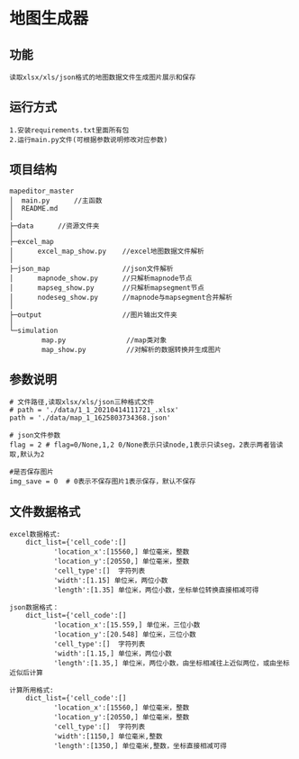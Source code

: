 # 地图生成器

## 功能

    读取xlsx/xls/json格式的地图数据文件生成图片展示和保存

## 运行方式

    1.安装requirements.txt里面所有包
    2.运行main.py文件(可根据参数说明修改对应参数)

## 项目结构

    mapeditor_master
    │  main.py      //主函数
    │  README.md
    │          
    ├─data      //资源文件夹
    │      
    ├─excel_map
    │      excel_map_show.py    //excel地图数据文件解析
    │      
    ├─json_map                  //json文件解析
    │      mapnode_show.py      //只解析mapnode节点
    │      mapseg_show.py       //只解析mapsegment节点
    │      nodeseg_show.py      //mapnode与mapsegment合并解析
    │      
    ├─output                    //图片输出文件夹
    │      
    └─simulation
            map.py               //map类对象
            map_show.py          //对解析的数据转换并生成图片

   

## 参数说明

    # 文件路径,读取xlsx/xls/json三种格式文件
    # path = './data/1_1_20210414111721_.xlsx'
    path = './data/map_1_1625803734368.json'
    
    # json文件参数
    flag = 2 # flag=0/None,1,2 0/None表示只读node,1表示只读seg，2表示两者皆读取,默认为2
    
    #是否保存图片
    img_save = 0  # 0表示不保存图片1表示保存，默认不保存

## 文件数据格式

    excel数据格式:
        dict_list={'cell_code':[] 
               'location_x':[15560,] 单位毫米，整数    
               'location_y':[20550,] 单位毫米，整数
               'cell_type':[]  字符列表
               'width':[1.15] 单位米，两位小数
               'length':[1.35] 单位米，两位小数，坐标单位转换直接相减可得  
    
    json数据格式： 
        dict_list={'cell_code':[] 
               'location_x':[15.559,] 单位米，三位小数
               'location_y':[20.548] 单位米，三位小数
               'cell_type':[]  字符列表
               'width':[1.15,] 单位米，两位小数
               'length':[1.35,] 单位米，两位小数，由坐标相减往上近似两位，或由坐标近似后计算
               
    计算所用格式: 
        dict_list={'cell_code':[] 
               'location_x':[15560,] 单位毫米，整数    
               'location_y':[20550,] 单位毫米，整数
               'cell_type':[]  字符列表
               'width':[1150,] 单位毫米,整数
               'length':[1350,] 单位毫米,整数，坐标直接相减可得  
